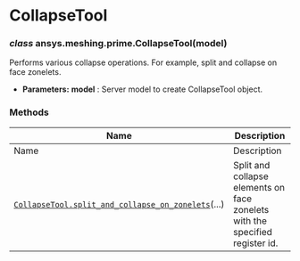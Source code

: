 # CollapseTool

<a id="ansys.meshing.prime.CollapseTool"></a>

### *class* ansys.meshing.prime.CollapseTool(model)

Performs various collapse operations. For example, split and collapse on face zonelets.

* **Parameters:**
  **model**
  : Server model to create CollapseTool object.

<!-- !! processed by numpydoc !! -->

### Methods

| Name | Description |
|--------------------------------------------------------------------------------------------------------------------------------------------------------------------------------------------|--------------------------------------------------------------------------------|
| Name | Description |
| [`CollapseTool.split_and_collapse_on_zonelets`](ansys.meshing.prime.CollapseTool.split_and_collapse_on_zonelets.md#ansys.meshing.prime.CollapseTool.split_and_collapse_on_zonelets)(...)   | Split and collapse elements on face zonelets with the specified register id.   |
<!-- vale on -->